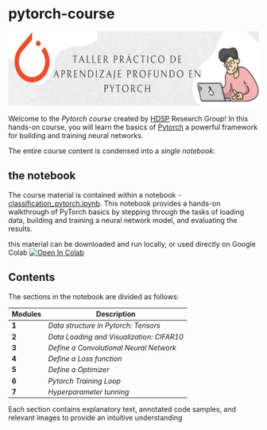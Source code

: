 # pytorch-course

<p align="center">
  <p align="center">
    <a href="https://github.com/hdspgroup/pytorch-course" target="_blank">
      <img src="figs/poster.png" alt="Sentry" width="600" height="150">
    </a>
  </p>
</p>

Welcome to the *Pytorch course* created by [HDSP](http://hdspgroup.com/) Research Group! In this hands-on course, you will learn the basics of [Pytorch](https://pytorch.org/) a powerful framework for building and training neural networks.

The entire course content is condensed into a *single notebook*:

## the notebook

The course material is contained within a notebook - [classification_pytorch.ipynb](https://github.com/hdspgroup/pytorch-course/blob/main/classification_pytorch.ipynb). This notebook provides a hands-on walkthrough of PyTorch basics by stepping through the tasks of loading data, building and training a neural network model, and evaluating the results.

this material can be downloaded and run locally, or used directly on Google Colab [![Open In Colab](https://colab.research.google.com/assets/colab-badge.svg)](https://colab.research.google.com/github/hdspgroup/pytorch-course/blob/main/classification_pytorch.ipynb) 



## Contents

The sections in the notebook are divided as follows:

Modules| Description
--- |---
**1** | *Data structure in Pytorch: Tensors*
**2** | *Data Loading and Visualization: CIFAR10*
**3** | *Define a Convolutional Neural Network*
**4** | *Define a Loss function*
**5** | *Define a Optimizer*
**6** | *Pytorch Training Loop*
**7** | *Hyperparameter tunning*

Each section contains explanatory text, annotated code samples, and relevant images to provide an intuitive understanding
